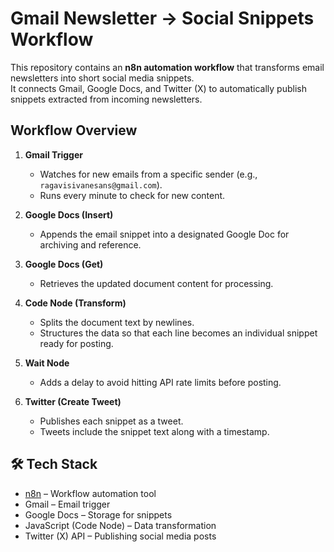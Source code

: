 # Gmail Newsletter → Social Snippets Workflow

This repository contains an **n8n automation workflow** that transforms email newsletters into short social media snippets.  
It connects Gmail, Google Docs, and Twitter (X) to automatically publish snippets extracted from incoming newsletters.


##  Workflow Overview

1. **Gmail Trigger**  
   - Watches for new emails from a specific sender (e.g., `ragavisivanesans@gmail.com`).  
   - Runs every minute to check for new content.

2. **Google Docs (Insert)**  
   - Appends the email snippet into a designated Google Doc for archiving and reference.

3. **Google Docs (Get)**  
   - Retrieves the updated document content for processing.

4. **Code Node (Transform)**  
   - Splits the document text by newlines.  
   - Structures the data so that each line becomes an individual snippet ready for posting.

5. **Wait Node**  
   - Adds a delay to avoid hitting API rate limits before posting.

6. **Twitter (Create Tweet)**  
   - Publishes each snippet as a tweet.  
   - Tweets include the snippet text along with a timestamp.



## 🛠️ Tech Stack

- [n8n](https://n8n.io/) – Workflow automation tool
- Gmail – Email trigger
- Google Docs – Storage for snippets
- JavaScript (Code Node) – Data transformation
- Twitter (X) API – Publishing social media posts

